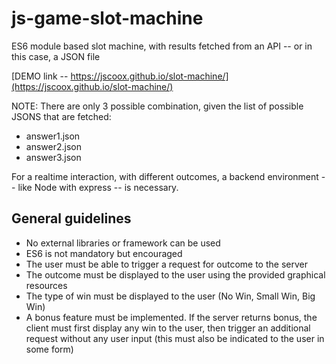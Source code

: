 # js-game-slot-machine
ES6 module based slot machine, with results fetched from an API -- or in this case, a JSON file

[DEMO link -- https://jscoox.github.io/slot-machine/](https://jscoox.github.io/slot-machine/)

NOTE: There are only 3 possible combination, given the list of possible JSONS that are fetched:
- answer1.json
- answer2.json
- answer3.json

For a realtime interaction, with different outcomes, a backend environment -- like Node with express -- is necessary.

## General guidelines

- No external libraries or framework can be used
- ES6 is not mandatory but encouraged
- The user must be able to trigger a request for outcome to the server
- The outcome must be displayed to the user using the provided graphical resources
- The type of win must be displayed to the user (No Win, Small Win, Big Win)
- A bonus feature must be implemented. If the server returns bonus, the client must first display any
win to the user, then trigger an additional request without any user input (this must also be indicated
to the user in some form)
